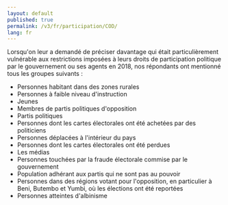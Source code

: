 ```yaml
---
layout: default
published: true
permalink: /v3/fr/participation/COD/
lang: fr
---
```


Lorsqu'on leur a demandé de préciser davantage qui était particulièrement vulnérable aux restrictions imposées à leurs droits de participation politique par le gouvernement ou ses agents en 2018, nos répondants ont mentionné tous les groupes suivants :
- Personnes habitant dans des zones rurales
- Personnes à faible niveau d'instruction
-	Jeunes
-	Membres de partis politiques d'opposition
-	Partis politiques
-	Personnes dont les cartes électorales ont été achetées par des politiciens
-	Personnes déplacées à l'intérieur du pays
-	Personnes dont les cartes électorales ont été perdues
-	Les médias
-	Personnes touchées par la fraude électorale commise par le gouvernement
-	Population adhérant aux partis qui ne sont pas au pouvoir
- Personnes dans des régions votant pour l'opposition, en particulier à Beni, Butembo et Yumbi, où les élections ont été reportées
-	Personnes atteintes d'albinisme
